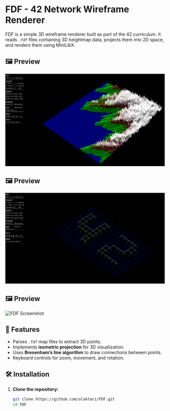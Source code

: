 # FDF - 42 Network Wireframe Renderer

FDF is a simple 3D wireframe renderer built as part of the 42 curriculum. It reads `.fdf` files containing 3D heightmap data, projects them into 2D space, and renders them using MiniLibX.

## 🖼️ Preview
<!-- Add an image or GIF of your FDF program running -->
![FDF Screenshot](assets/fdf_preview1.png)

## 🖼️  Preview
<!-- Add an image or GIF of your FDF program running -->
![FDF Screenshot](assets/fdf_preview2.png)

## 🖼️   Preview
<!-- Add an image or GIF of your FDF program running -->
![FDF Screenshot](https://github.com/alaktari/FDF/blob/main/assets/fdf_preview333.png)



## 📖 Features
- Parses `.fdf` map files to extract 3D points.
- Implements **isometric projection** for 3D visualization.
- Uses **Bresenham’s line algorithm** to draw connections between points.
- Keyboard controls for zoom, movement, and rotation.

## 🛠️ Installation

1. **Clone the repository:**
   ```sh
   git clone https://github.com/alaktari/FDF.git
   cd FDF

